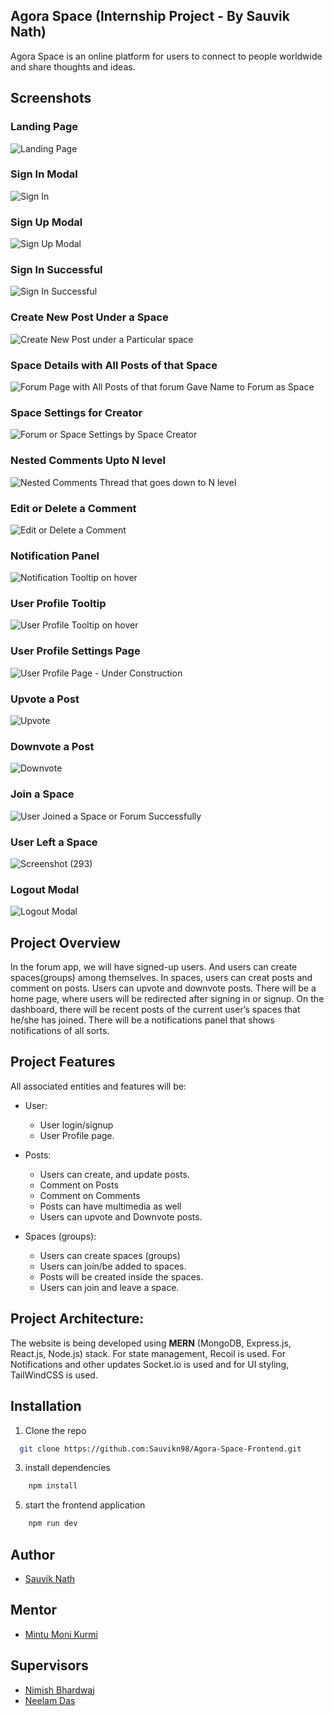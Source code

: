 ## Agora Space (Internship Project - By Sauvik Nath)

Agora Space is an online platform for users to connect to people worldwide and share thoughts and ideas.

## Screenshots

### Landing Page
![Landing Page](https://user-images.githubusercontent.com/46704901/227707442-43a05595-5316-4df0-98a0-b960748f52bb.png)

### Sign In Modal
![Sign In](https://user-images.githubusercontent.com/46704901/227707468-e43d4405-85e7-4706-a411-5bbd93a813ac.png)

### Sign Up Modal
![Sign Up Modal](https://user-images.githubusercontent.com/46704901/227707476-b17655a1-9a37-474c-b07a-4a2bc273d3eb.png)

### Sign In Successful
![Sign In Successful](https://user-images.githubusercontent.com/46704901/227707487-3a98d726-7e5b-4fdf-9269-987b83c508e0.png)

### Create New Post Under a Space
![Create New Post under a Particular space](https://user-images.githubusercontent.com/46704901/227707525-26008335-b9db-4cbb-8ac1-f0800f9a7743.png)

### Space Details with All Posts of that Space
![Forum Page with All Posts of that forum  Gave Name to Forum as Space](https://user-images.githubusercontent.com/46704901/227707539-96d41b2c-e52e-42bf-a218-bbc114c07ebd.png)

### Space Settings for Creator
![Forum or Space Settings by Space Creator](https://user-images.githubusercontent.com/46704901/227707541-81042679-d80f-4fee-a3f9-fd774de22b09.png)

### Nested Comments Upto N level
![Nested Comments Thread that goes down to N level](https://user-images.githubusercontent.com/46704901/227707543-027fc986-80ca-44b4-817c-5dc0b82a3f75.png)

### Edit or Delete a Comment
![Edit or Delete a Comment](https://user-images.githubusercontent.com/46704901/227707630-c192e3de-f111-4a4e-af27-46e8c4fc54e4.png)

### Notification Panel
![Notification Tooltip on hover](https://user-images.githubusercontent.com/46704901/227707548-138bbedd-5fee-429f-a4de-dafdd4b4f4c8.png)

### User Profile Tooltip
![User Profile Tooltip on hover](https://user-images.githubusercontent.com/46704901/227707590-e21848a6-9ead-4e85-9975-23e21f750372.png)

### User Profile Settings Page 
![User Profile Page - Under Construction](https://user-images.githubusercontent.com/46704901/227707566-60c1bb7f-ee34-475c-ae6e-a79531aa40f6.png)

### Upvote a Post
![Upvote](https://user-images.githubusercontent.com/46704901/227707600-7eeb9b83-bc0f-47b2-bea0-abefda32513a.png)

### Downvote a Post
![Downvote](https://user-images.githubusercontent.com/46704901/227707619-42e77173-6978-4911-9a21-399883f7c57d.png)

### Join a Space
![User Joined a Space or Forum Successfully](https://user-images.githubusercontent.com/46704901/227707880-0f0e6362-90be-4d54-9f86-1bde279660b7.png)

### User Left a Space 
![Screenshot (293)](https://user-images.githubusercontent.com/46704901/227707908-afc04ff6-2f1e-49df-acb1-d2a09341ab23.png)

### Logout Modal
![Logout Modal](https://user-images.githubusercontent.com/46704901/227707649-d25b6eb6-4c31-47c3-b9ac-2bfca1cd9193.png)


## Project Overview

In the forum app, we will have signed-up users. And users can create spaces(groups) among themselves. In spaces, users can creat posts and comment on posts. Users can upvote and downvote posts. There will be a home page, where users will be redirected after signing in or signup. On the dashboard, there will be recent posts of the current user’s spaces that he/she has joined. There will be a notifications panel that shows notifications of all sorts.


## Project Features

All associated entities and features will be:

- User:
    - User login/signup
    - User Profile page.

- Posts:
    - Users can create, and update posts.
    - Comment on Posts 
    - Comment on Comments
    - Posts can have multimedia as well 
    - Users can upvote and Downvote posts.
    
- Spaces (groups):
    - Users can create spaces (groups)
    - Users can join/be added to spaces.
    - Posts will be created inside the spaces.
    - Users can join and leave a space.

## Project Architecture:
The website is being developed using **MERN** (MongoDB, Express.js, React.js, Node.js) stack. For state management, Recoil is used. For Notifications and other updates Socket.io is used and for UI styling, TailWindCSS is used.

## Installation

1. Clone the repo 
```bash
  git clone https://github.com:Sauvikn98/Agora-Space-Frontend.git
```
3. install dependencies
```bash 
    npm install
```
5. start the frontend application
```bash
    npm run dev
```


## Author

- [Sauvik Nath](https://github.com/Sauvikn98)

## Mentor

- [Mintu Moni Kurmi](https://github.com/mintukurmiTV)

## Supervisors

- [Nimish Bhardwaj]()
- [Neelam Das]()

